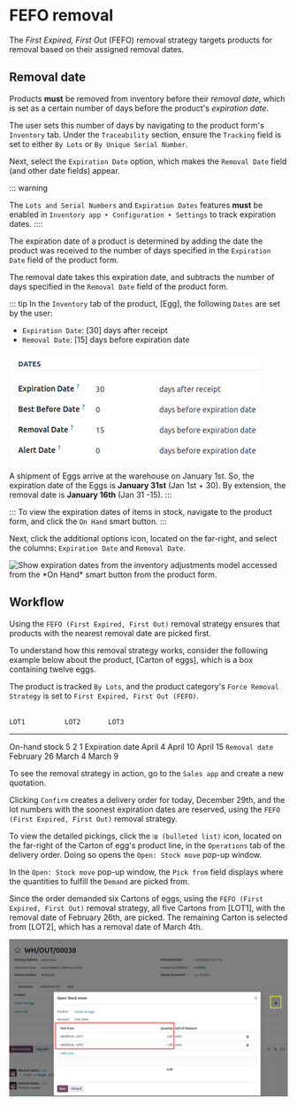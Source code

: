 # FEFO removal

The *First Expired, First Out* (FEFO) removal strategy targets products
for removal based on their assigned removal dates.


## Removal date 

Products **must** be removed from inventory before their *removal date*,
which is set as a certain number of days before the product\'s
*expiration date*.

The user sets this number of days by navigating to the product form\'s
`Inventory` tab. Under the
`Traceability` section, ensure the
`Tracking` field is set to either
`By Lots` or
`By Unique Serial Number`.

Next, select the `Expiration Date`
option, which makes the `Removal Date` field (and other date fields) appear.

::: warning

The `Lots and Serial Numbers` and
`Expiration Dates` features **must**
be enabled in
`Inventory app ‣ Configuration ‣ Settings` to track expiration dates.
::::

The expiration date of a product is determined by adding the date the
product was received to the number of days specified in the
`Expiration Date` field of the
product form.

The removal date takes this expiration date, and subtracts the number of
days specified in the `Removal Date`
field of the product form.


::: tip
In the `Inventory` tab of the
product, [Egg], the following `Dates` are set by the user:

- `Expiration Date`: [30]
  days after receipt
- `Removal Date`: [15]
  days before expiration date

![Display expiration and removal dates set on the product form.](fefo/user-set-date.png)

A shipment of Eggs arrive at the warehouse on January 1st. So, the
expiration date of the Eggs is **January 31st** (Jan 1st + 30). By
extension, the removal date is **January 16th** (Jan 31 -15).
:::

::: 
To view the expiration dates of items in stock, navigate to the product
form, and click the `On Hand` smart
button.
:::

Next, click the additional options icon, located on the far-right, and
select the columns: `Expiration Date`
and `Removal Date`.

![Show expiration dates from the inventory adjustments model accessed from the \*On Hand\*
smart button from the product form.](fefo/removal-date.png)

## Workflow

Using the `FEFO (First Expired, First Out)` removal strategy ensures that products with the nearest
removal date are picked first.

To understand how this removal strategy works, consider the following
example below about the product, [Carton of eggs], which is
a box containing twelve eggs.

The product is tracked `By Lots`, and
the product category\'s `Force Removal
Strategy` is set to
`First Expired, First Out (FEFO)`.


                                                                                         LOT1          LOT2       LOT3
  -------------------------------------------------------------------------------------- ------------- ---------- ----------
  On-hand stock                                                                          5             2          1
  Expiration date                                                                        April 4       April 10   April 15
  `Removal date `   February 26   March 4    March 9

To see the removal strategy in action, go to the
`Sales app` and create a new
quotation.

Clicking `Confirm` creates a delivery
order for today, December 29th, and the lot numbers with the soonest
expiration dates are reserved, using the
`FEFO (First Expired, First Out)` removal
strategy.

To view the detailed pickings, click the
`⦙≣ (bulleted list)` icon, located on
the far-right of the Carton of egg\'s product line, in the
`Operations` tab of the delivery
order. Doing so opens the `Open: Stock move` pop-up window.

In the `Open: Stock move` pop-up
window, the `Pick from` field
displays where the quantities to fulfill the `Demand` are picked from.

Since the order demanded six Cartons of eggs, using the
`FEFO (First Expired, First Out)` removal
strategy, all five Cartons from [LOT1], with the removal
date of February 26th, are picked. The remaining Carton is selected from
[LOT2], which has a removal date of March 4th.

![The stock moves window that shows the lots to be removed using FEFO.](fefo/eggs-picking.png)
